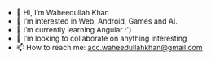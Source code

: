 - 👋 Hi, I’m Waheedullah Khan
- 👀 I’m interested in Web, Android, Games and AI.
- 🌱 I’m currently learning Angular :')
- 💞️ I’m looking to collaborate on anything interesting
- 📫 How to reach me: acc.waheedullahkhan@gmail.com

<!---
waheedullahkhan001/waheedullahkhan001 is a ✨ special ✨ repository because its `README.md` (this file) appears on your GitHub profile.
You can click the Preview link to take a look at your changes.
--->
